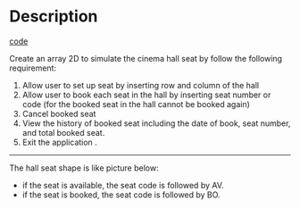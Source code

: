 # Description
[code](./src/CinemaHall.java)

Create an array 2D to simulate the cinema hall seat by follow the following requirement:
1. Allow user to set up seat by inserting row and column of the hall
2. Allow user to book each seat in the hall by inserting seat number or code (for the booked seat in the hall cannot be booked again)
3. Cancel booked seat
4. View the history of booked seat including the date of book, seat number, and total booked seat.
5. Exit the application .
--------------------------------------------
The hall seat shape is like picture below:
- if the seat is available, the seat code is followed by AV.
- if the seat is booked, the seat code is followed by BO.
